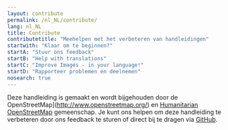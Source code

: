 ```yaml
---
layout: contribute
permalink: /nl_NL/contribute/
lang: nl_NL
title: Contribute
contributetitle: "Meehelpen met het verbeteren van handleidingen"
startwith: "Klaar om te beginnen?"
startA: "Stuur ons feedback"
startB: "Help with translations"
startC: "Improve Images - in your language!"
startD: "Rapporteer problemen en deelnemen"
nosearch: true
---
```

Deze handleiding is gemaakt en wordt bijgehouden door de OpenStreetMap](http://www.openstreetmap.org/) en [Humanitarian OpenStreetMap](http://hotosm.org/) gemeenschap. Je kunt ons helpen om deze handleiding te verbeteren door ons feedback te sturen of direct bij te dragen via [GitHub](http://github.com/hotosm/learnosm).
